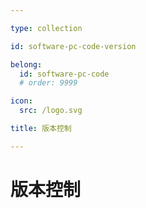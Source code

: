 ```yaml
---

type: collection

id: software-pc-code-version

belong:
  id: software-pc-code
  # order: 9999

icon:
  src: /logo.svg

title: 版本控制

---
```


# 版本控制

<ShowBreadcrumb />

<ShowResources />
